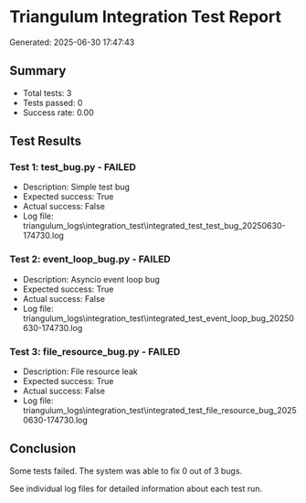 # Triangulum Integration Test Report

Generated: 2025-06-30 17:47:43

## Summary

- Total tests: 3
- Tests passed: 0
- Success rate: 0.00

## Test Results

### Test 1: test_bug.py - FAILED

- Description: Simple test bug
- Expected success: True
- Actual success: False
- Log file: triangulum_logs\integration_test\integrated_test_test_bug_20250630-174730.log

### Test 2: event_loop_bug.py - FAILED

- Description: Asyncio event loop bug
- Expected success: True
- Actual success: False
- Log file: triangulum_logs\integration_test\integrated_test_event_loop_bug_20250630-174730.log

### Test 3: file_resource_bug.py - FAILED

- Description: File resource leak
- Expected success: True
- Actual success: False
- Log file: triangulum_logs\integration_test\integrated_test_file_resource_bug_20250630-174730.log

## Conclusion

Some tests failed. The system was able to fix 0 out of 3 bugs.

See individual log files for detailed information about each test run.
